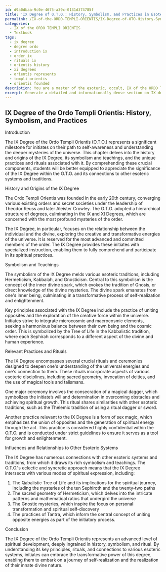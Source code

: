 ```yaml
---
id: d9a0dbaa-9c0e-4675-a39c-0131d374785f
title: 'IX Degree of O.T.O.: History, Symbolism, and Practices in Esoteric Spirituality'
permalink: /IX-of-the-ORDO-TEMPLI-ORIENTIS/IX-Degree-of-OTO-History-Symbolism-and-Practices-in-Esoteric-Spirituality/
categories:
  - IX of the ORDO TEMPLI ORIENTIS
  - Textbook
tags:
  - ix degree
  - degree ordo
  - introduction ix
  - order ix
  - rituals ix
  - orientis history
  - xi degrees
  - orientis represents
  - templi orientis
  - orientis founded
description: You are a master of the esoteric, occult, IX of the ORDO TEMPLI ORIENTIS and education, you have written many textbooks on the subject in ways that provide students with rich and deep understanding of the subject. You are being asked to write textbook-like sections on a topic and you do it with full context, explainability, and reliability in accuracy to the true facts of the topic at hand, in a textbook style that a student would easily be able to learn from, in a rich, engaging, and contextual way. Always include relevant context (such as formulas and history), related concepts, and in a way that someone can gain deep insights from.
excerpt: Generate a detailed and informationally dense section on IX degree of the Ordo Templi Orientis, suitable for inclusion in an advanced grimoire, specifically tailored to guide students in understanding the history, symbolism, practices, and teachings associated with this particular degree within the occult Order. Include key principles, significant rituals or ceremonies, and influences or relationships to other esoteric systems or traditions.
---
```


## IX Degree of the Ordo Templi Orientis: History, Symbolism, and Practices

Introduction

The IX Degree of the Ordo Templi Orientis (O.T.O.) represents a significant milestone for initiates on their path to self-awareness and understanding the deeper mysteries of the universe. This chapter delves into the history and origins of the IX Degree, its symbolism and teachings, and the unique practices and rituals associated with it. By comprehending these crucial components, students will be better equipped to appreciate the significance of the IX Degree within the O.T.O. and its connections to other esoteric systems and traditions.

History and Origins of the IX Degree

The Ordo Templi Orientis was founded in the early 20th century, converging various existing orders and secret societies under the leadership of Theodor Reuss and later Aleister Crowley. The O.T.O. adopted a hierarchical structure of degrees, culminating in the IX and XI Degrees, which are concerned with the most profound mysteries of the order.

The IX Degree, in particular, focuses on the relationship between the individual and the divine, exploring the creative and transformative energies of the universe. It is reserved for the most advanced and committed members of the order. The IX Degree provides these initiates with specialized instruction, enabling them to fully comprehend and participate in its spiritual practices.

Symbolism and Teachings

The symbolism of the IX Degree melds various esoteric traditions, including Hermeticism, Kabbalah, and Gnosticism. Central to this symbolism is the concept of the inner divine spark, which evokes the tradition of Gnosis, or direct knowledge of the divine mysteries. The divine spark emanates from one's inner being, culminating in a transformative process of self-realization and enlightenment.

Key principles associated with the IX Degree include the practice of uniting opposites and the exploration of the creative force within the universe. Initiates strive to integrate microcosmic and macrocosmic elements, seeking a harmonious balance between their own being and the cosmic order. This is symbolized by the Tree of Life in the Kabbalistic tradition, where each Sephirah corresponds to a different aspect of the divine and human experience.

Relevant Practices and Rituals

The IX Degree encompasses several crucial rituals and ceremonies designed to deepen one's understanding of the universal energies and one's connection to them. These rituals incorporate aspects of various esoteric disciplines, including sacred geometry, invocation of deities, and the use of magical tools and talismans.

One major ceremony involves the consecration of a magical dagger, which symbolizes the initiate’s will and determination in overcoming obstacles and achieving spiritual growth. This ritual shares similarities with other esoteric traditions, such as the Thelemic tradition of using a ritual dagger or sword.

Another practice relevant to the IX Degree is a form of sex magic, which emphasizes the union of opposites and the generation of spiritual energy through the act. This practice is considered highly confidential within the O.T.O. and is conducted under strict guidelines to ensure it serves as a tool for growth and enlightenment.

Influences and Relationships to Other Esoteric Systems

The IX Degree has numerous connections with other esoteric systems and traditions, from which it draws its rich symbolism and teachings. The O.T.O.'s eclectic and syncretic approach means that the IX Degree intersects with various modes of spiritual expression, including:

1. The Qabalistic Tree of Life and its implications for the spiritual journey, including the mysteries of the ten Sephiroth and the twenty-two paths
2. The sacred geometry of Hermeticism, which delves into the intricate patterns and mathematical ratios that undergird the universe
3. The Gnostic mysteries, which inspire the focus on personal transformation and spiritual self-discovery
4. The practices of Tantra, which inform the central concept of uniting opposite energies as part of the initiatory process.

Conclusion

The IX Degree of the Ordo Templi Orientis represents an advanced level of spiritual development, deeply ingrained in history, symbolism, and ritual. By understanding its key principles, rituals, and connections to various esoteric systems, initiates can embrace the transformative power of this degree, enabling them to embark on a journey of self-realization and the realization of their innate divine nature.
